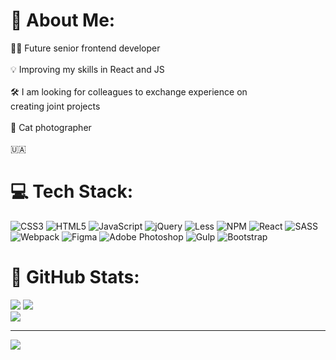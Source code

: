 # 🦖 About Me:
💁🏼   Future senior frontend developer<br><br>💡   Improving my skills in React and JS<br><br>🛠️   I am looking for colleagues to exchange experience on<br>     creating joint projects<br><br>📸   Cat photographer<br><br>                     🇺🇦



# 💻 Tech Stack:
![CSS3](https://img.shields.io/badge/css3-%231572B6.svg?style=for-the-badge&logo=css3&logoColor=white) ![HTML5](https://img.shields.io/badge/html5-%23E34F26.svg?style=for-the-badge&logo=html5&logoColor=white) ![JavaScript](https://img.shields.io/badge/javascript-%23323330.svg?style=for-the-badge&logo=javascript&logoColor=%23F7DF1E) ![jQuery](https://img.shields.io/badge/jquery-%230769AD.svg?style=for-the-badge&logo=jquery&logoColor=white) ![Less](https://img.shields.io/badge/less-2B4C80?style=for-the-badge&logo=less&logoColor=white) ![NPM](https://img.shields.io/badge/NPM-%23000000.svg?style=for-the-badge&logo=npm&logoColor=white) ![React](https://img.shields.io/badge/react-%2320232a.svg?style=for-the-badge&logo=react&logoColor=%2361DAFB) ![SASS](https://img.shields.io/badge/SASS-hotpink.svg?style=for-the-badge&logo=SASS&logoColor=white) ![Webpack](https://img.shields.io/badge/webpack-%238DD6F9.svg?style=for-the-badge&logo=webpack&logoColor=black) 	![Figma](https://img.shields.io/badge/figma-%23F24E1E.svg?style=for-the-badge&logo=figma&logoColor=white) ![Adobe Photoshop](https://img.shields.io/badge/adobephotoshop-%2331A8FF.svg?style=for-the-badge&logo=adobephotoshop&logoColor=white) ![Gulp](https://img.shields.io/badge/GULP-%23CF4647.svg?style=for-the-badge&logo=gulp&logoColor=white) ![Bootstrap](https://img.shields.io/badge/bootstrap-%23563D7C.svg?style=for-the-badge&logo=bootstrap&logoColor=white)
# 🗿 GitHub Stats:
![](https://github-readme-stats.vercel.app/api?username=FeliciRivares&theme=midnight-purple&hide_border=true&include_all_commits=true&count_private=false)
![](https://github-readme-streak-stats.herokuapp.com/?user=FeliciRivares&theme=midnight-purple&hide_border=true)<br/>
![](https://github-readme-stats.vercel.app/api/top-langs/?username=FeliciRivares&theme=midnight-purple&hide_border=true&include_all_commits=true&count_private=false&layout=compact)

---
[![](https://visitcount.itsvg.in/api?id=FeliciRivares&icon=2&color=1)](https://visitcount.itsvg.in)

<!-- Proudly created with GPRM ( https://gprm.itsvg.in ) -->
